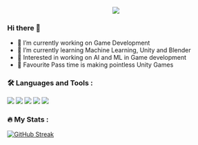 <p align="center">
  <a href="https://github.com/DenverCoder1/readme-typing-svg"><img src="https://readme-typing-svg.herokuapp.com?lines=Hi,+I'm+Varun.;I+love+Game+Development.;I+love+Blender.;I+love+Machine+Learning.;I+love+open-source.;&center=true&width=500&height=50"></a>
</p>

### Hi there 👋
- 🔭 I’m currently working on Game Development
- 🌱 I’m currently learning Machine Learning, Unity and Blender
- 🔭 Interested in working on AI and ML in Game development
- 🔭 Favourite Pass time is making pointless Unity Games


### :hammer_and_wrench: Languages and Tools :
<p>
<div align="left">
  <img src="https://img.shields.io/badge/Unity-black?style=for-the-badge&logo=unity&logoColor=white">
  <img src="https://img.shields.io/badge/Unreal engine-black?style=for-the-badge&logo=unreal engine&logoColor=white">
  <img src="https://img.shields.io/badge/Blender-black?style=for-the-badge&logo=blender&logoColor=white">
  <img src="https://img.shields.io/badge/Python-3670A0?style=for-the-badge&logo=python&logoColor=ffdd54">
  <img src="https://img.shields.io/badge/C#-#8A2BE2?style=for-the-badge&logo=csharp&logoColor=white">
  

</div>
</p>

### :fire: My Stats :
[![GitHub Streak](http://github-readme-streak-stats.herokuapp.com?user=InkyPhantom&theme=dark&hide_border=true&date_format=M%20j%5B%2C%20Y%5D&mode=weekly)](https://git.io/streak-stats)

<!--
**InkyPhantom/InkyPhantom** is a ✨ _special_ ✨ repository because its `README.md` (this file) appears on your GitHub profile.

Here are some ideas to get you started:

- 🔭 I’m currently working on ...
- 🌱 I’m currently learning ...
- 👯 I’m looking to collaborate on ...
- 🤔 I’m looking for help with ...
- 💬 Ask me about ...
- 📫 How to reach me: ...
- 😄 Pronouns: ...
- ⚡ Fun fact: ...
-->
